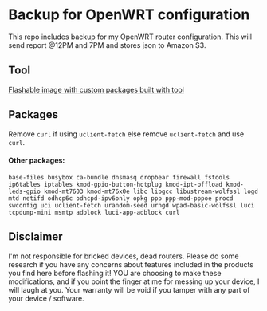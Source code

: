 
# Backup for OpenWRT configuration

This repo includes backup for my OpenWRT router configuration. This will send report @12PM and 7PM and stores json to Amazon S3.




## Tool

[Flashable image with custom packages built with tool](https://firmware-selector.openwrt.org/)


## Packages

Remove `curl` if using `uclient-fetch` else remove `uclient-fetch` and use `curl`.

#### Other packages:

`base-files busybox ca-bundle dnsmasq dropbear firewall fstools ip6tables iptables kmod-gpio-button-hotplug kmod-ipt-offload kmod-leds-gpio kmod-mt7603 kmod-mt76x0e libc libgcc libustream-wolfssl logd mtd netifd odhcp6c odhcpd-ipv6only opkg ppp ppp-mod-pppoe procd swconfig uci uclient-fetch urandom-seed urngd wpad-basic-wolfssl luci tcpdump-mini msmtp adblock luci-app-adblock curl`



## Disclaimer

I'm not responsible for bricked devices, dead routers. 
Please do some research if you have any concerns about features included in the products you find here before flashing it! 
YOU are choosing to make these modifications, and if you point the finger at me for messing up your device, I will laugh at you. 
Your warranty will be void if you tamper with any part of your device / software.


